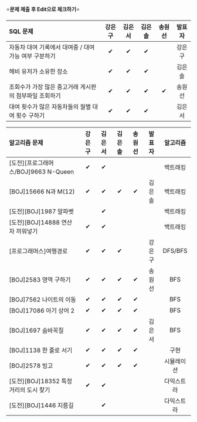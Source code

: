 ⭐**문제 제출 후 Edit으로 체크하기**⭐

|SQL 문제                                               |강은구|김은서|김은솔|송원선|발표자|
|:------------------------------------------------------|:----:|:----:|:----:|:----:|:-----:|
|자동차 대여 기록에서 대여중 / 대여 가능 여부 구분하기      |   ✔ |  ✔   |  ✔  |      | 강은구 |
|헤비 유저가 소유한 장소                                  | ✔   |   ✔  |  ✔  |      | 김은솔 |
|조회수가 가장 많은 중고거래 게시판의 첨부파일 조회하기     |  ✔  |   ✔  |   ✔  |  ✔    | 송원선 |
|대여 횟수가 많은 자동차들의 월별 대여 횟수 구하기          |  ✔  |   ✔  |  ✔  |      | 김은서 |

|알고리즘 문제                              |강은구|김은서|김은솔|송원선|발표자|알고리즘|
|:------------------------------------------|:----:|:----:|:----:|:----:|:----:|:------:|
|[도전][프로그래머스/BOJ]9663 N-Queen       |  ✔   |  ✔   |      |      |      |백트래킹|
|[BOJ]15666 N과 M(12)                      |  ✔  |  ✔   |   ✔ |   ✔   | 김은솔|백트래킹|
|[도전][BOJ]1987 알파벳                     |      | ✔   |      |      |      |백트래킹|
|[도전][BOJ]14888 연산자 끼워넣기           |  ✔  |  ✔  |      |      |      |백트래킹|
|[프로그래머스]여행경로                     |  ✔   |  ✔  |  ✔  |      | 강은구| DFS/BFS |
|[BOJ]2583 영역 구하기                      |  ✔  |  ✔  |  ✔   |   ✔   | 송원선| BFS |
|[BOJ]7562 나이트의 이동                    |  ✔  |  ✔  |   ✔  |   ✔  |      | BFS |
|[BOJ]17086 아기 상어 2                     |  ✔  |  ✔  |  ✔   |  ✔    |      | BFS |
|[BOJ]1697 숨바꼭질                         |  ✔  |  ✔  |  ✔   |  ✔    | 김은서| BFS |
|[BOJ]1138 한 줄로 서기                     |  ✔  |  ✔  |  ✔    |   ✔   |      | 구현 |
|[BOJ]2578 빙고                             |  ✔  |  ✔  |  ✔    |    ✔  |      | 시뮬레이션 |
|[도전][BOJ]18352 특정 거리의 도시 찾기       |  ✔  |  ✔  |      |      |      | 다익스트라 |
|[도전][BOJ]1446 지름길                      |      |  ✔  |      |      |      | 다익스트라 |
